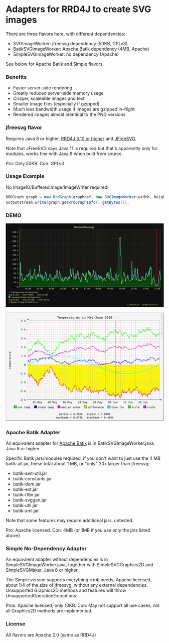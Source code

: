 Adapters for RRD4J to create SVG images
=======================================

There are three flavors here, with different dependencies:
- SVGImageWorker: jfreesvg dependency (50KB, GPLv3)
- BatikSVGImageWorker: Apache Batik dependency (4MB, Apache)
- SimpleSVGImageWorker: no dependency (Apache)

See below for Apache Batik and Simple flavors.

### Benefits

- Faster server-side rendering
- Greatly reduced server-side memory usage
- Crisper, scaleable images and text
- Smaller image files (especially if gzipped)
- Much less bandwidth usage if images are gzipped in-flight
- Rendered images almost identical to the PNG versions


### jfreesvg flavor

Requires Java 8 or higher, [RRD4J 3.10 or higher](https://github.com/rrd4j/rrd4j) and [JFreeSVG](https://github.com/jfree/jfreesvg).

Note that JFreeSVG says Java 11 is required but that's apparently only for modules,
works fine with Java 8 when built from source.

Pro: Only 50KB. Con: GPLv3


### Usage Example

No ImageIO/BufferedImage/ImageWriter required!

```java
RRDGraph graph = new RrdGraph(graphdef, new SVGImageWorker(width, height));
outputstream.write(graph.getRrdGraphInfo().getBytes());
```

### DEMO

![Sample Image](https://raw.githubusercontent.com/zzzi2p/rrd4j-jfreesvg/main/sample.svg)

![Sample Image 2](https://raw.githubusercontent.com/zzzi2p/rrd4j-jfreesvg/main/test.svg)

### Apache Batik Adapter

An equivalent adapter for [Apache Batik](https://xmlgraphics.apache.org/batik/) is in BatikSVGImageWorker.java.
Java 8 or higher.

Specific Batik jars/modules required, if you don't want to just use the 4 MB batik-all.jar,
these total about 1 MB, or "only" 20x larger than jfreesvg:

- batik-awt-util.jar
- batik-constants.jar
- batik-dom.jar
- batik-ext.jar
- batik-i18n.jar
- batik-svggen.jar
- batik-util.jar
- batik-xml.jar

Note that some features may require additional jars, untested.

Pro: Apache licensed. Con: 4MB (or 1MB if you use only the jars listed above)


### Simple No-Dependency Adapter

An equivalent adapter without dependencies is in SimpleSVGImageWorker.java,
together with SimpleSVGGraphics2D and SimpleSVGMaker.
Java 8 or higher.

The Simple version supports everything rrd4j needs, Apache licensed,
about 1/4 of the size of jfreesvg, without any external dependencies.
Unsupported Graphics2D methods and features will throw UnsupportedOperationExceptions.

Pros: Apache licensed, only 10KB. Con: May not support all use cases; not all Graphics2D methods are implemented.

### License

All flavors are Apache 2.0 (same as RRD4J)
